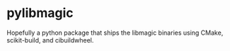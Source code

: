 # pylibmagic

Hopefully a python package that ships the libmagic binaries using CMake, scikit-build, and cibuildwheel.
